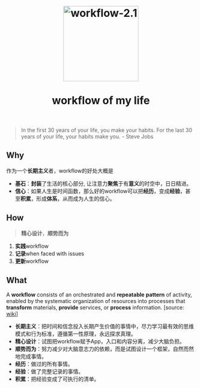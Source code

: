 <h1 align="center">
<br>
  <a href="https://i.imgur.com/NQOFvT7.png">
  <img src="https://i.imgur.com/NQOFvT7.png" alt="workflow-2.1" width=200"></a>
  <br><br>
  workflow of my life
  <br><br>
</h1>

> In the first 30 years of your life, you make your habits. For the last 30 years of your life, your habits make you. - Steve Jobs


## Why

作为一个**长期主义**者，workflow的好处大概是

* **基石**：**封装**了生活的核心部分, 让注意力**聚焦**于有**意义**的时空中，日日精进。
* **信心**：如果人生是时间函数，那么好的workflow可以把**经历**，变成**经验**，甚至**积累**，形成**体系**，从而成为人生的信心。

## How

> **精心设计**，**顺势而为**

1. **实践**workflow
1. **记录**when faced with issues
1. **更新**workflow


## What 

A **workflow** consists of an orchestrated and **repeatable** **pattern** of activity, enabled by the systematic organization of resources into processes that **transform** materials, **provide** services, or **process** information. [source: [wiki](https://www.wikiwand.com/en/Workflow)]

* **长期主义**：把时间和信念投入长期产生价值的事情中，尽力学习最有效的思维模式和行为标准，遵循第一性原理，永远探求真理。
* **精心设计**：试图把workflow赋予App，入口和内容分离，减少大脑负担。
* **顺势而为**：努力减少对大脑意志力的依赖，而是试图设计一个框架，自然而然地完成事情。
* **经历**：做过的所有事情。
* **经验**：做了完整记录的事情。
* **积累**：把经验变成了可执行的清单。
